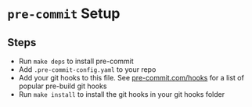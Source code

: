 # `pre-commit` Setup

## Steps

* Run `make deps` to install pre-commit
* Add `.pre-commit-config.yaml` to your repo
* Add your git hooks to this file. See [pre-commit.com/hooks](https://pre-commit.com/hooks.html) for a list of popular pre-build git hooks
* Run `make install` to install the git hooks in your git hooks folder
